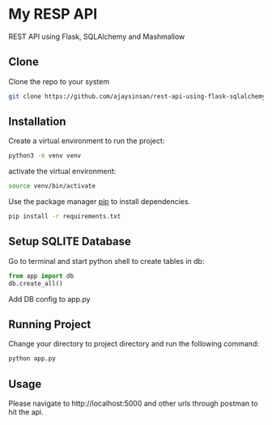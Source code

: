# My RESP API

 REST API using Flask, SQLAlchemy and Mashmallow

## Clone

Clone the repo to your system

```bash
git clone https://github.com/ajaysinsan/rest-api-using-flask-sqlalchemy-marshmallow.git
```

## Installation

Create a virtual environment to run the project:

```bash
python3 -m venv venv
```


activate the virtual environment:

```bash
source venv/bin/activate
```

Use the package manager [pip](https://pip.pypa.io/en/stable/) to install dependencies.

```bash
pip install -r requirements.txt
```


## Setup SQLITE Database

Go to terminal and start python shell to create tables in db:

```python
from app import db
db.create_all()
```

Add DB config to app.py

## Running Project

Change your directory to project directory and run the following command:

```python
python app.py 
```

## Usage
Please navigate to http://localhost:5000 and other urls through postman to hit the api.
